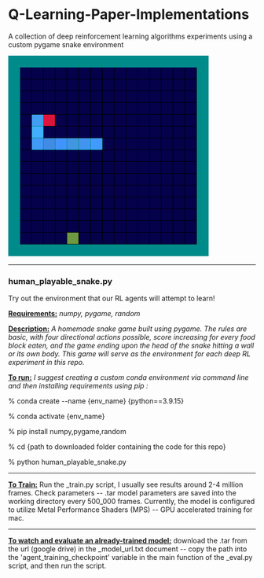 # Q-Learning-Paper-Implementations
A collection of deep reinforcement learning algorithms experiments using a custom pygame snake environment 


![](https://github.com/ImagineOrange/Deep-RL-Paper-Implementations/blob/main/snake.gif)


---------------------------------------------------------------------------------------------------------------------------
### human_playable_snake.py
Try out the environment that our RL agents will attempt to learn!

<ins>**Requirements:**</ins> 
_numpy, pygame, random_

<ins>**Description:**</ins> _A homemade snake game built using pygame. The rules are basic, with four directional actions possible,
score increasing for every food block eaten, and the game ending upon the head of the snake hitting a wall or its own body. 
This game will serve as the environment for each deep RL experiment in this repo._ 

<ins>**To run:**</ins> 
_I suggest creating a custom conda environment via command line and then installing requirements using pip :_ 

% conda create --name {env_name} {python==3.9.15}

% conda activate {env_name}

% pip install numpy,pygame,random

% cd {path to downloaded folder containing the code for this repo}

% python human_playable_snake.py

---------------------------------------------------------------------------------------------------------------------------
<ins>**To Train:**</ins> 
Run the _train.py script, I usually see results around 2-4 million frames. Check parameters -- .tar model parameters are saved into the working directory every 500_000 frames. 
Currently, the model is configured to utilize Metal Performance Shaders (MPS) -- GPU accelerated training for mac. 

---------------------------------------------------------------------------------------------------------------------------
<ins>**To watch and evaluate an already-trained model:**</ins> 
download the .tar from the url (google drive) in the _model_url.txt document -- copy the path into the 'agent_training_checkpoint' variable in the main function of the _eval.py script, and then run the script. 








